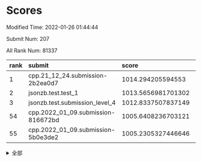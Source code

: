 # Scores

Modified Time: 2022-01-26 01:44:44

Submit Num: 207

All Rank Num: 81337

| rank |               submit               |       score        |       sigma        | pk_num |
| :--- | :--------------------------------- | :----------------- | :----------------- | :----- |
| 1    | cpp.21_12_24.submission-2b2ea0d7   | 1014.294205594553  | 0.8063927183358824 | 1572   |
| 2    | jsonzb.test.test_1                 | 1013.5656981701302 | 0.830925775953952  | 1575   |
| 3    | jsonzb.test.submission_level_4     | 1012.8337507837149 | 0.8129702330891982 | 1576   |
| 54   | cpp.2022_01_09.submission-816672bd | 1005.6408236703121 | 0.7364167888418842 | 1573   |
| 55   | cpp.2022_01_09.submission-5b0e3de2 | 1005.2305327446646 | 0.7308443883799337 | 1568   |


<details>
<summary>全部</summary>

| rank |                 submit                 |       score        |       sigma        | pk_num |
| :--- | :------------------------------------- | :----------------- | :----------------- | :----- |
| 1    | cpp.21_12_24.submission-2b2ea0d7       | 1014.294205594553  | 0.8063927183358824 | 1572   |
| 2    | jsonzb.test.test_1                     | 1013.5656981701302 | 0.830925775953952  | 1575   |
| 3    | jsonzb.test.submission_level_4         | 1012.8337507837149 | 0.8129702330891982 | 1576   |
| 4    | gobigger.level_3.submission_level_3_35 | 1011.6103451271841 | 0.7775293945606141 | 1569   |
| 5    | gobigger.level_3.submission_level_3_16 | 1011.377189054298  | 0.7857975841796442 | 1572   |
| 6    | gobigger.level_3.submission_level_3_21 | 1011.3710188627326 | 0.7955627491221768 | 1571   |
| 7    | gobigger.level_3.submission_level_3_33 | 1011.1709434233724 | 0.7631636206430108 | 1568   |
| 8    | gobigger.level_3.submission_level_3_27 | 1010.8435110326358 | 0.7691817167011621 | 1571   |
| 9    | gobigger.level_3.submission_level_3_38 | 1010.7941713912924 | 0.7609800934039339 | 1573   |
| 10   | gobigger.level_3.submission_level_3_19 | 1010.7761414148019 | 0.7643128398281992 | 1572   |
| 11   | gobigger.level_3.submission_level_3_10 | 1010.7537405061955 | 0.7631296603455617 | 1572   |
| 12   | gobigger.level_3.submission_level_3_34 | 1010.7443950960618 | 0.7809001915786309 | 1576   |
| 13   | gobigger.level_3.submission_level_3_30 | 1010.7091637803235 | 0.7664114508275429 | 1568   |
| 14   | gobigger.level_3.submission_level_3_40 | 1010.6960375153102 | 0.7750293725300073 | 1567   |
| 15   | gobigger.level_3.submission_level_3_26 | 1010.6252439898084 | 0.7474402033612605 | 1572   |
| 16   | gobigger.level_3.submission_level_3_5  | 1010.5974555683757 | 0.7859456527873286 | 1574   |
| 17   | gobigger.level_3.submission_level_3_32 | 1010.595447165133  | 0.7823421775244054 | 1567   |
| 18   | gobigger.level_3.submission_level_3_29 | 1010.5825171643429 | 0.7737894201113087 | 1577   |
| 19   | gobigger.level_3.submission_level_3_14 | 1010.48223481955   | 0.7531370448266843 | 1569   |
| 20   | gobigger.level_3.submission_level_3_2  | 1010.3973356458703 | 0.7621887884842341 | 1570   |
| 21   | gobigger.level_3.submission_level_3_18 | 1010.3707252265644 | 0.7837360059967656 | 1575   |
| 22   | gobigger.level_3.submission_level_3_3  | 1010.3112489449369 | 0.7553101622238366 | 1567   |
| 23   | gobigger.level_3.submission_level_3_42 | 1010.2333356006089 | 0.7653359958014977 | 1570   |
| 24   | gobigger.level_3.submission_level_3_0  | 1010.222134666086  | 0.7628798522523299 | 1572   |
| 25   | gobigger.level_3.submission_level_3_37 | 1010.1752217613646 | 0.7525716317252709 | 1570   |
| 26   | gobigger.level_3.submission_level_3_47 | 1010.160651332937  | 0.7358763280111539 | 1565   |
| 27   | gobigger.level_3.submission_level_3_25 | 1010.0791903272801 | 0.741990680241857  | 1570   |
| 28   | gobigger.level_3.submission_level_3_43 | 1010.0759250494572 | 0.7657451807451348 | 1573   |
| 29   | gobigger.level_3.submission_level_3_31 | 1010.0541950115108 | 0.7673021962954235 | 1572   |
| 30   | gobigger.level_3.submission_level_3_8  | 1009.8787327490063 | 0.7527390656266076 | 1574   |
| 31   | gobigger.level_3.submission_level_3_9  | 1009.8768402268526 | 0.7735704618881524 | 1572   |
| 32   | gobigger.level_3.submission_level_3_7  | 1009.8315214413652 | 0.7519356554018976 | 1566   |
| 33   | gobigger.level_3.submission_level_3_4  | 1009.8187882055437 | 0.7645999028771485 | 1577   |
| 34   | gobigger.level_3.submission_level_3_45 | 1009.8171693180568 | 0.7643650579761977 | 1566   |
| 35   | gobigger.level_3.submission_level_3_41 | 1009.8071390272877 | 0.7592410753245226 | 1573   |
| 36   | gobigger.level_3.submission_level_3_6  | 1009.7669201021221 | 0.7612933083024679 | 1570   |
| 37   | gobigger.level_3.submission_level_3_48 | 1009.7354993520994 | 0.7454272742784377 | 1573   |
| 38   | gobigger.level_3.submission_level_3_23 | 1009.7353629413429 | 0.737275699450643  | 1573   |
| 39   | gobigger.level_3.submission_level_3_20 | 1009.5816186480195 | 0.7427078212826927 | 1573   |
| 40   | gobigger.level_3.submission_level_3_46 | 1009.5137265751436 | 0.7307075124849655 | 1571   |
| 41   | gobigger.level_3.submission_level_3_36 | 1009.5078928730037 | 0.7744501321060686 | 1570   |
| 42   | gobigger.level_3.submission_level_3_12 | 1009.4323037990307 | 0.7487156246699781 | 1567   |
| 43   | gobigger.level_3.submission_level_3_49 | 1009.3568514233157 | 0.734123197276006  | 1562   |
| 44   | gobigger.level_3.submission_level_3_28 | 1009.2777145983897 | 0.7343080773252478 | 1573   |
| 45   | gobigger.level_3.submission_level_3_11 | 1009.2619103671823 | 0.7346485573605944 | 1574   |
| 46   | gobigger.level_3.submission_level_3_44 | 1009.2464805447137 | 0.7328740378453158 | 1577   |
| 47   | gobigger.level_3.submission_level_3_24 | 1009.1763426956409 | 0.7605223155308333 | 1568   |
| 48   | gobigger.level_3.submission_level_3_13 | 1009.1314426138166 | 0.7475578052715095 | 1572   |
| 49   | gobigger.level_3.submission_level_3_1  | 1009.015814914029  | 0.7661262616240665 | 1572   |
| 50   | gobigger.level_3.submission_level_3_22 | 1009.0055555688599 | 0.7490601721911491 | 1571   |
| 51   | gobigger.level_3.submission_level_3_39 | 1008.7432522855194 | 0.7599356736484002 | 1573   |
| 52   | gobigger.level_3.submission_level_3_15 | 1008.6604062309874 | 0.7353923515933477 | 1570   |
| 53   | gobigger.level_3.submission_level_3_17 | 1008.1268114524519 | 0.746803394851895  | 1575   |
| 54   | cpp.2022_01_09.submission-816672bd     | 1005.6408236703121 | 0.7364167888418842 | 1573   |
| 55   | cpp.2022_01_09.submission-5b0e3de2     | 1005.2305327446646 | 0.7308443883799337 | 1568   |
| 56   | gobigger.level_1.submission_level_1_36 | 1004.5607277134422 | 0.7316416121440134 | 1574   |
| 57   | gobigger.level_1.submission_level_1_22 | 1004.4366999020281 | 0.7328528363921132 | 1568   |
| 58   | gobigger.level_1.submission_level_1_11 | 1004.3919586743739 | 0.7370811159796012 | 1575   |
| 59   | gobigger.level_1.submission_level_1_40 | 1004.1577716907931 | 0.7180218386120794 | 1568   |
| 60   | gobigger.level_1.submission_level_1_48 | 1004.0517313117878 | 0.7214689891806273 | 1573   |
| 61   | gobigger.level_1.submission_level_1_30 | 1004.0247116590675 | 0.7058872893779595 | 1577   |
| 62   | gobigger.level_1.submission_level_1_6  | 1004.016042955443  | 0.7134383846228787 | 1573   |
| 63   | gobigger.level_1.submission_level_1_16 | 1004.0030658764239 | 0.73910610462958   | 1571   |
| 64   | gobigger.level_1.submission_level_1_19 | 1003.92663064048   | 0.723763052770819  | 1577   |
| 65   | gobigger.level_1.submission_level_1_49 | 1003.8989150350806 | 0.72876797841936   | 1573   |
| 66   | gobigger.level_1.submission_level_1_25 | 1003.770594479308  | 0.7060339820297685 | 1568   |
| 67   | gobigger.level_1.submission_level_1_43 | 1003.7423710633011 | 0.7100368518155978 | 1571   |
| 68   | gobigger.level_1.submission_level_1_34 | 1003.716403997275  | 0.7247844925697331 | 1575   |
| 69   | gobigger.level_1.submission_level_1_12 | 1003.7137101124929 | 0.7088472875748747 | 1576   |
| 70   | gobigger.level_1.submission_level_1_42 | 1003.6898591639214 | 0.7165507664611437 | 1570   |
| 71   | gobigger.level_1.submission_level_1_18 | 1003.6856596323759 | 0.72037323260243   | 1564   |
| 72   | gobigger.level_1.submission_level_1_46 | 1003.5999087638536 | 0.7321045894671266 | 1575   |
| 73   | gobigger.level_1.submission_level_1_41 | 1003.4783701982116 | 0.7151715334792361 | 1572   |
| 74   | gobigger.level_1.submission_level_1_28 | 1003.4659737611506 | 0.7142879736530279 | 1568   |
| 75   | gobigger.level_1.submission_level_1_45 | 1003.4076369890528 | 0.7145821204751296 | 1572   |
| 76   | gobigger.level_1.submission_level_1_31 | 1003.3799680731929 | 0.7150738859196256 | 1571   |
| 77   | gobigger.level_1.submission_level_1_5  | 1003.3797125264097 | 0.7165680088911355 | 1573   |
| 78   | gobigger.level_1.submission_level_1_21 | 1003.3658253965583 | 0.7234264969146167 | 1572   |
| 79   | gobigger.level_1.submission_level_1_0  | 1003.3629807898147 | 0.7108137957600085 | 1574   |
| 80   | gobigger.level_1.submission_level_1_47 | 1003.3561074118907 | 0.7097617048797026 | 1575   |
| 81   | gobigger.level_1.submission_level_1_39 | 1003.2897591270039 | 0.7066875542680083 | 1570   |
| 82   | gobigger.level_1.submission_level_1_32 | 1003.2622310732178 | 0.7257962637827733 | 1568   |
| 83   | gobigger.level_1.submission_level_1_37 | 1003.1862903943342 | 0.7116121967767808 | 1574   |
| 84   | gobigger.level_1.submission_level_1_17 | 1003.118333218558  | 0.7159734653244522 | 1577   |
| 85   | gobigger.level_1.submission_level_1_29 | 1003.1091585484544 | 0.7254035530671276 | 1570   |
| 86   | gobigger.level_1.submission_level_1_33 | 1003.0907669907442 | 0.719588369831073  | 1570   |
| 87   | gobigger.level_1.submission_level_1_3  | 1003.041895856258  | 0.7240939335470465 | 1571   |
| 88   | gobigger.level_1.submission_level_1_1  | 1003.0203874850902 | 0.7054789130558983 | 1565   |
| 89   | gobigger.level_1.submission_level_1_15 | 1002.9867883041516 | 0.7078881478433825 | 1574   |
| 90   | gobigger.level_1.submission_level_1_9  | 1002.865163294759  | 0.7174525290009375 | 1574   |
| 91   | gobigger.level_1.submission_level_1_7  | 1002.82352993334   | 0.7176899527863829 | 1570   |
| 92   | gobigger.level_1.submission_level_1_4  | 1002.8141184754613 | 0.7127134511234772 | 1574   |
| 93   | gobigger.level_1.submission_level_1_35 | 1002.7470911853361 | 0.7279526063211509 | 1573   |
| 94   | gobigger.level_1.submission_level_1_44 | 1002.7152288779398 | 0.7202728037583646 | 1577   |
| 95   | gobigger.level_1.submission_level_1_26 | 1002.6548632255368 | 0.7145275684937299 | 1572   |
| 96   | gobigger.level_1.submission_level_1_24 | 1002.6303567939747 | 0.7260366287998369 | 1570   |
| 97   | gobigger.level_1.submission_level_1_13 | 1002.6085817167412 | 0.7129535485060552 | 1569   |
| 98   | gobigger.level_1.submission_level_1_27 | 1002.5728802533743 | 0.7214426341179216 | 1572   |
| 99   | gobigger.level_1.submission_level_1_14 | 1002.5267223092583 | 0.7080752890690614 | 1574   |
| 100  | gobigger.level_1.submission_level_1_23 | 1002.4758394818075 | 0.7293984659921716 | 1572   |
| 101  | gobigger.level_1.submission_level_1_10 | 1002.44635957411   | 0.7108237142849426 | 1573   |
| 102  | gobigger.level_1.submission_level_1_2  | 1002.2854044541525 | 0.713469557745306  | 1575   |
| 103  | gobigger.level_1.submission_level_1_8  | 1002.1576971442485 | 0.7062365947519993 | 1569   |
| 104  | gobigger.level_1.submission_level_1_20 | 1001.9776491796594 | 0.7117592604477997 | 1569   |
| 105  | gobigger.level_1.submission_level_1_38 | 1001.6402390632963 | 0.7058350826577637 | 1574   |
| 106  | gobigger.random.submission_random_28   | 997.8225560166429  | 0.7252175570790084 | 1573   |
| 107  | gobigger.random.submission_random_1    | 997.4309626105953  | 0.7152229557372237 | 1573   |
| 108  | gobigger.random.submission_random_33   | 996.9917408359149  | 0.7166847377409055 | 1567   |
| 109  | gobigger.random.submission_random_47   | 996.9312114865568  | 0.7080078673993078 | 1566   |
| 110  | gobigger.random.submission_random_36   | 996.8223612301335  | 0.7024175488720898 | 1571   |
| 111  | gobigger.random.submission_random_26   | 996.8187583410879  | 0.7043036710235231 | 1570   |
| 112  | gobigger.random.submission_random_20   | 996.7663800578758  | 0.7195095822337296 | 1574   |
| 113  | gobigger.random.submission_random_42   | 996.6763930419563  | 0.7038687961646668 | 1569   |
| 114  | gobigger.random.submission_random_7    | 996.5707263226299  | 0.7111255008737296 | 1577   |
| 115  | gobigger.random.submission_random_39   | 996.5420295868845  | 0.7110427137724737 | 1574   |
| 116  | gobigger.random.submission_random_2    | 996.4677231673714  | 0.7010136657221359 | 1577   |
| 117  | gobigger.random.submission_random_30   | 996.4462575915818  | 0.71018523814224   | 1568   |
| 118  | gobigger.random.submission_random_3    | 996.320015141247   | 0.7306764319353362 | 1571   |
| 119  | gobigger.random.submission_random_14   | 996.2814805675446  | 0.7027359412395136 | 1574   |
| 120  | gobigger.random.submission_random_12   | 996.1486644236916  | 0.705780898640786  | 1572   |
| 121  | gobigger.random.submission_random_44   | 996.0855849374112  | 0.7134993741841619 | 1571   |
| 122  | gobigger.random.submission_random_17   | 996.0513742786965  | 0.7128765285088603 | 1574   |
| 123  | gobigger.random.submission_random_29   | 996.022714287025   | 0.7108682129931521 | 1570   |
| 124  | gobigger.random.submission_random_18   | 995.909225237451   | 0.7011351898493592 | 1573   |
| 125  | gobigger.random.submission_random_32   | 995.8802846834993  | 0.7111941129303831 | 1581   |
| 126  | gobigger.random.submission_random_10   | 995.847977889823   | 0.7289368950978447 | 1572   |
| 127  | gobigger.random.submission_random_19   | 995.8205303823555  | 0.7339225539367569 | 1573   |
| 128  | gobigger.random.submission_random_35   | 995.7680471188288  | 0.6952095799030261 | 1564   |
| 129  | gobigger.random.submission_random_40   | 995.762611952012   | 0.6958461977746361 | 1573   |
| 130  | gobigger.random.submission_random_38   | 995.7407462218164  | 0.70189637691711   | 1571   |
| 131  | gobigger.random.submission_random_23   | 995.6980321612591  | 0.72514356238904   | 1573   |
| 132  | gobigger.random.submission_random_6    | 995.6826351982039  | 0.709081433191642  | 1573   |
| 133  | gobigger.random.submission_random_25   | 995.681663756346   | 0.7290781449083901 | 1575   |
| 134  | gobigger.random.submission_random_8    | 995.6640020191293  | 0.702011234978008  | 1572   |
| 135  | gobigger.random.submission_random_49   | 995.6441956463023  | 0.7131064407400773 | 1570   |
| 136  | gobigger.random.submission_random_46   | 995.6020783752152  | 0.727474922009544  | 1574   |
| 137  | gobigger.random.submission_random_27   | 995.5782986684484  | 0.7170220010395607 | 1572   |
| 138  | gobigger.random.submission_random_24   | 995.5341368063337  | 0.7127022713677237 | 1566   |
| 139  | gobigger.random.submission_random_9    | 995.5291080281563  | 0.7111847785060195 | 1572   |
| 140  | gobigger.random.submission_random_21   | 995.514964798959   | 0.7080353280336964 | 1576   |
| 141  | gobigger.random.submission_random_0    | 995.5054309808356  | 0.704124850677128  | 1565   |
| 142  | gobigger.random.submission_random_48   | 995.3486367998088  | 0.7129867078072892 | 1575   |
| 143  | gobigger.random.submission_random_43   | 995.3470288571435  | 0.724516277867421  | 1575   |
| 144  | gobigger.random.submission_random_41   | 995.332937747694   | 0.7086872750992199 | 1570   |
| 145  | gobigger.random.submission_random_34   | 995.3282245459102  | 0.713106299312037  | 1566   |
| 146  | gobigger.random.submission_random_15   | 995.2259851984581  | 0.7191814152089677 | 1572   |
| 147  | gobigger.random.submission_random_11   | 994.9638733013097  | 0.7065225139029339 | 1570   |
| 148  | gobigger.random.submission_random_5    | 994.9011341436415  | 0.7133069889349566 | 1571   |
| 149  | gobigger.random.submission_random_16   | 994.8154034451851  | 0.7182096691985709 | 1573   |
| 150  | gobigger.random.submission_random_4    | 994.7606242462613  | 0.7044120889529412 | 1572   |
| 151  | gobigger.random.submission_random_31   | 994.692970072332   | 0.7221860789393416 | 1570   |
| 152  | gobigger.random.submission_random_13   | 994.6569683877581  | 0.7144006637548137 | 1578   |
| 153  | gobigger.random.submission_random_45   | 994.424124262382   | 0.7225196918298237 | 1577   |
| 154  | gobigger.random.submission_random_37   | 994.2141216362473  | 0.7054976800867498 | 1575   |
| 155  | gobigger.level_2.submission_level_2_28 | 994.2044443073667  | 0.7314735204404185 | 1574   |
| 156  | gobigger.random.submission_random_22   | 994.1936775604139  | 0.7248128476623619 | 1569   |
| 157  | gobigger.level_2.submission_level_2_19 | 994.0522722019755  | 0.7306721229392458 | 1575   |
| 158  | gobigger.level_2.submission_level_2_24 | 993.5534517512493  | 0.7297233017031574 | 1576   |
| 159  | gobigger.level_2.submission_level_2_17 | 993.3707914971121  | 0.7364927878904233 | 1562   |
| 160  | gobigger.level_2.submission_level_2_2  | 993.257142681425   | 0.7347956897928611 | 1573   |
| 161  | gobigger.level_2.submission_level_2_23 | 993.237398485183   | 0.7308641598732296 | 1572   |
| 162  | gobigger.level_2.submission_level_2_0  | 993.0384404854186  | 0.7321081886502788 | 1568   |
| 163  | gobigger.level_2.submission_level_2_10 | 993.03568455028    | 0.7273472182941717 | 1575   |
| 164  | gobigger.level_2.submission_level_2_26 | 993.018347051371   | 0.7392930968055336 | 1572   |
| 165  | gobigger.level_2.submission_level_2_5  | 993.0143147937413  | 0.7483739030222598 | 1563   |
| 166  | gobigger.level_2.submission_level_2_8  | 992.9988879239385  | 0.7514174962251842 | 1577   |
| 167  | gobigger.level_2.submission_level_2_40 | 992.865688425845   | 0.751544265387259  | 1570   |
| 168  | gobigger.level_2.submission_level_2_12 | 992.8071079766364  | 0.7260496450223675 | 1574   |
| 169  | gobigger.level_2.submission_level_2_3  | 992.5538634656856  | 0.7424835521519992 | 1572   |
| 170  | gobigger.level_2.submission_level_2_25 | 992.5057587416555  | 0.7387636401401926 | 1573   |
| 171  | gobigger.level_2.submission_level_2_38 | 992.4316300748429  | 0.7347157289173484 | 1569   |
| 172  | gobigger.level_2.submission_level_2_36 | 992.2050074898972  | 0.7393384815184643 | 1578   |
| 173  | gobigger.level_2.submission_level_2_48 | 992.1924811069805  | 0.7395665856480403 | 1574   |
| 174  | gobigger.level_2.submission_level_2_22 | 992.171445872237   | 0.7366768589505963 | 1575   |
| 175  | gobigger.level_2.submission_level_2_9  | 992.1352710642941  | 0.7697389700946292 | 1574   |
| 176  | gobigger.level_2.submission_level_2_13 | 992.135192162604   | 0.7393259167188175 | 1572   |
| 177  | gobigger.level_2.submission_level_2_30 | 992.1255249969114  | 0.7488008961073234 | 1573   |
| 178  | gobigger.level_2.submission_level_2_32 | 992.0828407206308  | 0.75139179036816   | 1566   |
| 179  | gobigger.level_2.submission_level_2_34 | 992.0351471957804  | 0.7512793764531909 | 1572   |
| 180  | gobigger.level_2.submission_level_2_43 | 991.9812258421994  | 0.7443164542523946 | 1571   |
| 181  | gobigger.level_2.submission_level_2_39 | 991.9360922219623  | 0.7381271411564291 | 1574   |
| 182  | gobigger.level_2.submission_level_2_21 | 991.8685238277766  | 0.7412507810572146 | 1566   |
| 183  | gobigger.level_2.submission_level_2_46 | 991.862139342445   | 0.755217963904835  | 1576   |
| 184  | gobigger.level_2.submission_level_2_27 | 991.7095263988307  | 0.7455229033643356 | 1570   |
| 185  | gobigger.level_2.submission_level_2_4  | 991.6134424999841  | 0.7503721036598059 | 1570   |
| 186  | gobigger.level_2.submission_level_2_31 | 991.6010523307459  | 0.7666666302826796 | 1574   |
| 187  | gobigger.level_2.submission_level_2_18 | 991.5433043586708  | 0.7418284371597464 | 1566   |
| 188  | gobigger.level_2.submission_level_2_6  | 991.4693303454897  | 0.7558177054592662 | 1571   |
| 189  | gobigger.level_2.submission_level_2_33 | 991.4553986507187  | 0.7737311412440436 | 1567   |
| 190  | gobigger.level_2.submission_level_2_45 | 991.4137632716936  | 0.7497557010015437 | 1575   |
| 191  | gobigger.level_2.submission_level_2_11 | 991.2763443375311  | 0.7545226269449667 | 1575   |
| 192  | gobigger.level_2.submission_level_2_42 | 991.2377690979     | 0.7336095255967207 | 1571   |
| 193  | gobigger.level_2.submission_level_2_15 | 991.1685844349165  | 0.7561998769085269 | 1574   |
| 194  | gobigger.level_2.submission_level_2_44 | 991.0852177914747  | 0.7520095616638094 | 1568   |
| 195  | gobigger.level_2.submission_level_2_14 | 991.0612658394658  | 0.7840776815770514 | 1567   |
| 196  | gobigger.level_2.submission_level_2_37 | 990.9425653623609  | 0.7547960340458263 | 1574   |
| 197  | gobigger.level_2.submission_level_2_29 | 990.9190711966379  | 0.759175675260915  | 1570   |
| 198  | gobigger.level_2.submission_level_2_20 | 990.800537062448   | 0.7574450501731057 | 1574   |
| 199  | gobigger.level_2.submission_level_2_41 | 990.765144066735   | 0.7494319759499823 | 1572   |
| 200  | gobigger.level_2.submission_level_2_35 | 990.7364319333764  | 0.7523571618556155 | 1574   |
| 201  | gobigger.level_2.submission_level_2_7  | 990.6134388604839  | 0.7630990351683969 | 1574   |
| 202  | gobigger.level_2.submission_level_2_49 | 990.3694616388078  | 0.7643508892394251 | 1571   |
| 203  | gobigger.level_2.submission_level_2_16 | 990.3644058467423  | 0.7741931503468151 | 1569   |
| 204  | gobigger.level_2.submission_level_2_1  | 990.2181522824119  | 0.7677379479222125 | 1569   |
| 205  | gobigger.level_2.submission_level_2_47 | 989.5896283882979  | 0.7585663045008524 | 1574   |
| 206  | gobigger.none.submission_none_1        | 976.1140465046074  | 1.4457260537142316 | 1575   |
| 207  | gobigger.none.submission_none_0        | 975.4643840788254  | 1.428242723030174  | 1573   |

</details>